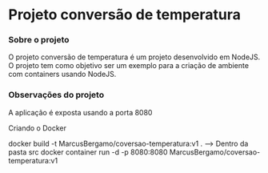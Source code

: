 # Projeto conversão de temperatura

### Sobre o projeto
O projeto conversão de temperatura é um projeto desenvolvido em NodeJS. O projeto tem como objetivo ser um exemplo para a criação de ambiente com containers usando NodeJS.

### Observações do projeto
A aplicação é exposta usando a porta 8080

Criando o Docker 

docker build -t MarcusBergamo/coversao-temperatura:v1 .  --> Dentro da pasta src
docker container run -d -p 8080:8080 MarcusBergamo/coversao-temperatura:v1
